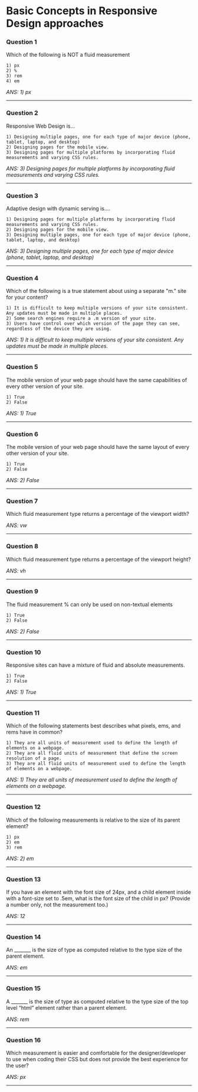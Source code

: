 # Basic Concepts in Responsive Design approaches

### Question 1
Which of the following is NOT a fluid measurement

    1) px
    2) %
    3) rem
    4) em

_ANS: 1) px_<hr>

### Question 2
Responsive Web Design is...

    1) Designing multiple pages, one for each type of major device (phone, tablet, laptop, and desktop)
    2) Designing pages for the mobile view.
    3) Designing pages for multiple platforms by incorporating fluid measurements and varying CSS rules.

_ANS: 3) Designing pages for multiple platforms by incorporating fluid measurements and varying CSS rules._<hr>

### Question 3
Adaptive design with dynamic serving is....

    1) Designing pages for multiple platforms by incorporating fluid measurements and varying CSS rules.
    2) Designing pages for the mobile view.
    3) Designing multiple pages, one for each type of major device (phone, tablet, laptop, and desktop)

_ANS: 3) Designing multiple pages, one for each type of major device (phone, tablet, laptop, and desktop)_<hr>

### Question 4
Which of the following is a true statement about using  a separate "m." site for your content?

    1) It is difficult to keep multiple versions of your site consistent.  Any updates must be made in multiple places.
    2) Some search engines require a .m version of your site.
    3) Users have control over which version of the page they can see, regardless of the device they are using.

_ANS: 1) It is difficult to keep multiple versions of your site consistent.  Any updates must be made in multiple places._<hr>

### Question 5
The mobile version of your web page should have the same capabilities of every other version of your site.

    1) True
    2) False

_ANS: 1) True_<hr>

### Question 6
The mobile version of your web page should have the same layout of every other version of your site.

    1) True
    2) False

_ANS: 2) False_<hr>

### Question 7
Which fluid measurement type returns a percentage of the viewport width?

_ANS: vw_<hr>

### Question 8
Which fluid measurement type returns a percentage of the viewport height?

_ANS: vh_<hr>

### Question 9
The fluid measurement % can only be used on non-textual elements

    1) True
    2) False

_ANS: 2) False_<hr>

### Question 10
Responsive sites can have a mixture of fluid and absolute measurements.

    1) True
    2) False

_ANS: 1) True_<hr>

### Question 11
Which of the following statements best describes what pixels, ems, and rems have in common?

    1) They are all units of measurement used to define the length of elements on a webpage.
    2) They are all fluid units of measurement that define the screen resolution of a page.
    3) They are all fluid units of measurement used to define the length of elements on a webpage.

_ANS: 1) They are all units of measurement used to define the length of elements on a webpage._<hr>

### Question 12
Which of the following measurements is relative to the size of its parent element?

    1) px
    2) em
    3) rem

_ANS: 2) em_<hr>

### Question 13
If you have an element with the font size of 24px, and a child element inside with a font-size set to .5em, what is the font size of the child in px?  (Provide a number only, not the measurement too.)

_ANS: 12_<hr>

### Question 14
An _______ is the size of type as computed relative to the type size of the parent element.

_ANS: em_<hr>

### Question 15
A _______ is the size of type as computed relative to the type size of the top level “html” element rather than a parent element.

_ANS: rem_<hr>

### Question 16
Which measurement is easier and comfortable for the designer/developer to use when coding their CSS but does not provide the best experience for the user?  

_ANS: px_<hr>
